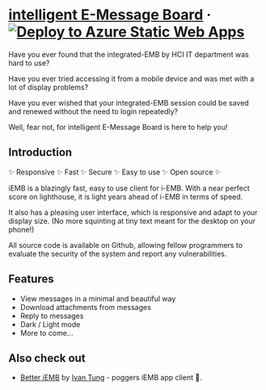 # [intelligent E-Message Board](https://iemb.dabby.studio) · [![Deploy to Azure Static Web Apps](https://github.com/dabby9734/intelligent-EMB/actions/workflows/build_and_deploy_to_production.yml/badge.svg)](https://github.com/dabby9734/intelligent-EMB/actions/workflows/build_and_deploy_to_production.yml)

Have you ever found that the integrated-EMB by HCI IT department was hard to use?

Have you ever tried accessing it from a mobile device and was met with a lot of display problems?

Have you ever wished that your integrated-EMB session could be saved and renewed without the need to login repeatedly?

Well, fear not, for intelligent E-Message Board is here to help you!

## Introduction

✨ Responsive ✨ Fast ✨ Secure ✨ Easy to use ✨ Open source ✨

iEMB is a blazingly fast, easy to use client for i-EMB. With a near perfect score on lighthouse, it is light years ahead of i-EMB in terms of speed.

It also has a pleasing user interface, which is responsive and adapt to your display size. (No more squinting at tiny text meant for the desktop on your phone!)

All source code is available on Github, allowing fellow programmers to evaluate the security of the system and report any vulnerabilities.

## Features

- View messages in a minimal and beautiful way
- Download attachments from messages
- Reply to messages
- Dark / Light mode
- More to come...

## Also check out

- [Better iEMB](https://betteriemb.skytect.one/) by [Ivan Tung](https://skytect.one/) - poggers iEMB app client 🤠.
